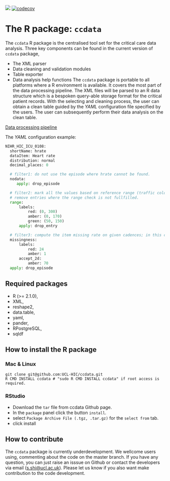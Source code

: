 ![](https://travis-ci.com/UCL-HIC/ccdata.svg?token=p5mAVecvBzaxDH7pcXyP&branch=master)
[![codecov](https://codecov.io/gh/UCL-HIC/ccdata/branch/master/graph/badge.svg?token=DYDE2yg17Z)](https://codecov.io/gh/UCL-HIC/ccdata)


# The R package: `ccdata`
The `ccdata` R package is the centralised tool set for the critical care data
analysis. Three key components can be found in the current version of `ccdata`
package,  
* The XML parser
* Data cleaning and validation modules
* Table exporter
* Data analysis help functions 
The `ccdata` package is portable to all platforms where a R environment is available.
It covers the most part of the data processing pipeline. The XML files will be
parsed to an R data structure which is a bespoken query-able storage format for
the critical patient records. With the selecting and cleaning process, the user
can obtain a clean table guided by the _YAML_ configuration file specified by the
users. The user can subsequently perform their data analysis on the clean
table. 

[Data processing pipeline](https://github.com/sinashi/hic_report_16/pipeline.png)

The _YAML_ configuration example:  
```python
NIHR_HIC_ICU_0108:
  shortName: hrate
  dataItem: Heart rate
  distribution: normal
  decimal_places: 0

  # filter1: do not use the episode where hrate cannot be found.
  nodata:
     apply: drop_episode

  # filter2: mark all the values based on reference range (traffic colour)
  # remove entries where the range check is not fullfilled.  
  range: 
      labels:
          red: (0, 300)
          amber: (0, 170) 
          green: (50, 150)
      apply: drop_entry

  # filter3: compute the item missing rate on given cadences; in this case, we compute the daily (red) and hourly (amber) missing rate, and only accpet episodes of which hourly missing rate (amber) is lower than 30%. 
  missingness: 
      labels:
          red: 24
          amber: 1
      accept_2d:
          amber: 70 
  apply: drop_episode 
```

## Required packages
* R (>= 2.1.0),
* XML,
* reshape2,
* data.table,
* yaml,
* pander,
* RPostgreSQL,
* sqldf

## How to install the R package
### Mac & Linux
```
git clone git@github.com:UCL-HIC/ccdata.git
R CMD INSTALL ccdata # "sudo R CMD INSTALL ccdata" if root access is required.
```
### RStudio
* Download the `tar` file from ccdata Github page.
* In the `package` panel click the button `install`.
* select `Package Archive File (.tgz, .tar.gz)` for the `select from` tab.
* click install

## How to contribute
The `ccdata` package is currently underdevelopment. We wellcome users using,
commenting about the code on the master branch. If you have any question, you
can just raise an isssue on Github or contact the developers via email
(s.shi@ucl.ac.uk). Please let us know if you also want make contribution to the
code development. 
